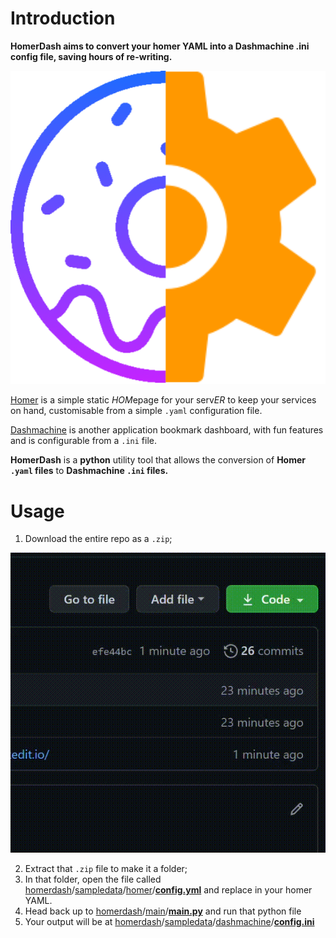 # Introduction
**HomerDash aims to convert your homer YAML into a Dashmachine .ini config file, saving hours of re-writing.**

![Logo](https://github.com/DylanK46/homerdash/blob/master/homerdashlogo.png?raw=true)

[Homer](https://github.com/bastienwirtz/homer) is a simple static  *HOM*epage for your serv*ER*  to keep your services on hand, customisable from a simple  `.yaml`  configuration file.

[Dashmachine](https://github.com/rmountjoy92/DashMachine) is another application bookmark dashboard, with fun features and is configurable from a `.ini` file.

**HomerDash** is a **python** utility tool that allows the conversion of **Homer `.yaml` files** to  **Dashmachine `.ini` files.**
# Usage

 1. Download the entire repo as a `.zip`;
 
![enter image description here](https://raw.githubusercontent.com/DylanK46/homerdash/master/media%20%28ignore%29/DylanK46_homerdash_%20Convert%20your%20Homer%20Dashboard%20to%20Dashmachine%20by%20inputting%20the%20yaml.%20-%20Google%20Chrome%202020-12-18%2023-22-24%20%28online-video-cutter.com%29.gif)

 2. Extract that `.zip` file to make it a folder;
 3. In that folder, open the file called [homerdash](https://github.com/DylanK46/homerdash)/[sampledata](https://github.com/DylanK46/homerdash/tree/master/sampledata)/[homer](https://github.com/DylanK46/homerdash/tree/master/sampledata/homer)/[**config.yml**](https://github.com/DylanK46/homerdash/blob/master/sampledata/homer/config.yml)
 and replace in your homer YAML.
 4. Head back up to 
 [homerdash](https://github.com/DylanK46/homerdash)/[main](https://github.com/DylanK46/homerdash/tree/master/main)/[**main.py**](https://github.com/DylanK46/homerdash/blob/master/main/main.py) 
 and run that python file
 5. Your output will be at
 [homerdash](https://github.com/DylanK46/homerdash)/[sampledata](https://github.com/DylanK46/homerdash/tree/master/sampledata)/[dashmachine](https://github.com/DylanK46/homerdash/tree/master/sampledata/dashmachine)/[**config.ini**](https://github.com/DylanK46/homerdash/blob/master/sampledata/dashmachine/config.ini)
 


<!--stackedit_data:
eyJoaXN0b3J5IjpbMTczMzg3OTU4OSwxNDYxMTk1MTIxLDcxNj
QyNzg3LDg3ODEwNzc0NiwtODk3NDM0ODU5XX0=
-->
